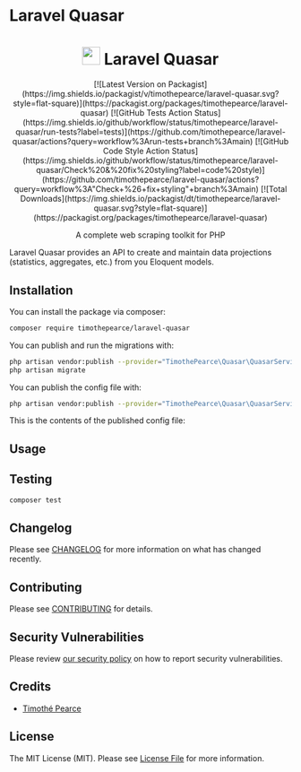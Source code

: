 # Laravel Quasar

<h1 align="center">
    <img src="https://timothepearce.github.io/laravel-quasar-docs/img/logo.svg" width="32px" height="32px" /> Laravel Quasar
</h1>

<p align="center">
    [![Latest Version on Packagist](https://img.shields.io/packagist/v/timothepearce/laravel-quasar.svg?style=flat-square)](https://packagist.org/packages/timothepearce/laravel-quasar)
    [![GitHub Tests Action Status](https://img.shields.io/github/workflow/status/timothepearce/laravel-quasar/run-tests?label=tests)](https://github.com/timothepearce/laravel-quasar/actions?query=workflow%3Arun-tests+branch%3Amain)
    [![GitHub Code Style Action Status](https://img.shields.io/github/workflow/status/timothepearce/laravel-quasar/Check%20&%20fix%20styling?label=code%20style)](https://github.com/timothepearce/laravel-quasar/actions?query=workflow%3A"Check+%26+fix+styling"+branch%3Amain)
    [![Total Downloads](https://img.shields.io/packagist/dt/timothepearce/laravel-quasar.svg?style=flat-square)](https://packagist.org/packages/timothepearce/laravel-quasar)
</p>

<p align="center">A complete web scraping toolkit for PHP</p>

Laravel Quasar provides an API to create and maintain data projections (statistics, aggregates, etc.) from you Eloquent models.

## Installation

You can install the package via composer:

```bash
composer require timothepearce/laravel-quasar
```

You can publish and run the migrations with:

```bash
php artisan vendor:publish --provider="TimothePearce\Quasar\QuasarServiceProvider" --tag="quasar-migrations"
php artisan migrate
```

You can publish the config file with:
```bash
php artisan vendor:publish --provider="TimothePearce\Quasar\QuasarServiceProvider" --tag="quasar-config"
```

This is the contents of the published config file:

## Usage

## Testing

```bash
composer test
```

## Changelog

Please see [CHANGELOG](CHANGELOG.md) for more information on what has changed recently.

## Contributing

Please see [CONTRIBUTING](.github/CONTRIBUTING.md) for details.

## Security Vulnerabilities

Please review [our security policy](../../security/policy) on how to report security vulnerabilities.

## Credits

- [Timothé Pearce](https://github.com/TimothePearce)

## License

The MIT License (MIT). Please see [License File](LICENSE.md) for more information.
